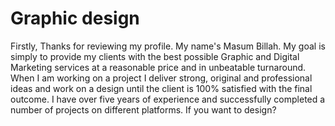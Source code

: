 # Graphic design
Firstly, Thanks for reviewing my profile. My name's Masum Billah. My goal is simply to provide my clients with the best possible Graphic and Digital Marketing services at a reasonable price and in unbeatable turnaround. When I am working on a project I deliver strong, original and professional ideas and work on a design until the client is 100% satisfied with the final outcome. I have over five years of experience and successfully completed a number of projects on different platforms. If you want to design?
